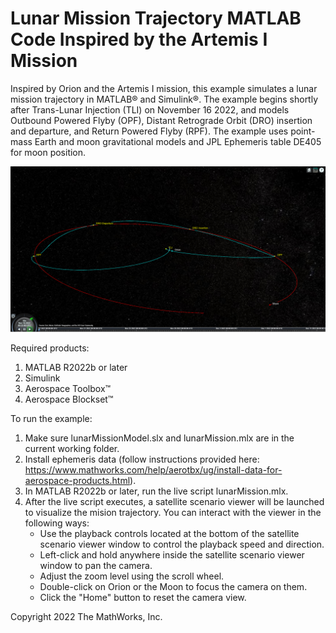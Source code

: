 # Lunar Mission Trajectory MATLAB Code Inspired by the Artemis I Mission

Inspired by Orion and the Artemis I mission, this example simulates a lunar mission trajectory in MATLAB® and Simulink®.  The example begins shortly after Trans-Lunar Injection (TLI) on November 16 2022, and models Outbound Powered Flyby (OPF), Distant Retrograde Orbit (DRO) insertion and departure, and Return Powered Flyby (RPF).  The example uses point-mass Earth and moon gravitational models and JPL Ephemeris table DE405 for moon position.

![plot](./missionSnapshot.png)

Required products:
1) MATLAB R2022b or later
2) Simulink
3) Aerospace Toolbox&trade;
4) Aerospace Blockset&trade;

To run the example:
1) Make sure lunarMissionModel.slx and lunarMission.mlx are in the current working folder.
2) Install ephemeris data (follow instructions provided here: https://www.mathworks.com/help/aerotbx/ug/install-data-for-aerospace-products.html).
3) In MATLAB R2022b or later, run the live script lunarMission.mlx.
4) After the live script executes, a satellite scenario viewer will be launched to visualize the mision trajectory. You can interact with the viewer in the following ways:
   - Use the playback controls located at the bottom of the satellite scenario viewer window to control the playback speed and direction.
   - Left-click and hold anywhere inside the satellite scenario viewer window to pan the camera.
   - Adjust the zoom level using the scroll wheel.
   - Double-click on Orion or the Moon to focus the camera on them.
   - Click the "Home" button to reset the camera view.

Copyright 2022 The MathWorks, Inc.
 
